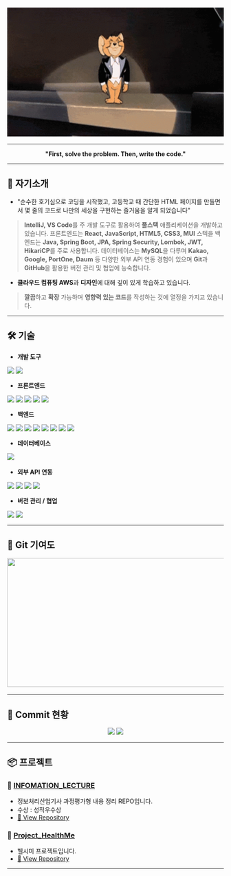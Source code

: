 <p align="center"> 
  <img src="/image/hello.gif" width="100%" height="300px"/>
</p>
  
---
     
<p align="center">    
  <b>"First, solve the problem. Then, write the code."</b>    
</p>  
   
---
   
## 📃 자기소개  
 
- "순수한 호기심으로 코딩을 시작했고, 고등학교 때 간단한 HTML 페이지를 만들면서 몇 줄의 코드로 나만의 세상을 구현하는 즐거움을 알게 되었습니다"     

> **IntelliJ, VS Code**를 주 개발 도구로 활용하여 **풀스택** 애플리케이션을 개발하고 있습니다. 프론트엔드는 **React, JavaScript, HTML5, CSS3, MUI** 스텍을 백엔드는 **Java, Spring Boot, JPA, Spring Security, Lombok, JWT, HikariCP**를 주로 사용합니다. 데이터베이스는 **MySQL**을 다루며 **Kakao, Google, PortOne, Daum** 등 다양한 외부 API 연동 경험이 있으며 **Git**과 **GitHub**을 활용한 버전 관리 및 협업에 능숙합니다.

-  **클라우드 컴퓨팅 AWS**과 **디자인**에 대해 깊이 있게 학습하고 있습니다.   

>  **깔끔**하고 **확장** 가능하며 **영향력 있는 코드**를 작성하는 것에 열정을 가지고 있습니다.  
  
---  
 
## 🛠️ 기술
  
<p align="center">       

- **개발 도구**  
<div>
  <img src="https://img.shields.io/badge/IntelliJ-000000?style=for-the-badge&logo=intellijidea&logoColor=white">
  <img src="https://img.shields.io/badge/VSCode-007ACC?style=for-the-badge&logo=visualstudiocode&logoColor=white">
</div>
 
- **프론트엔드**
<div> 
  <img src="https://img.shields.io/badge/React-61DAFB?style=for-the-badge&logo=react&logoColor=white">
  <img src="https://img.shields.io/badge/JavaScript-F7DF1E?style=for-the-badge&logo=javascript&logoColor=black">
  <img src="https://img.shields.io/badge/HTML5-E34F26?style=for-the-badge&logo=html5&logoColor=white">
  <img src="https://img.shields.io/badge/CSS3-1572B6?style=for-the-badge&logo=css3&logoColor=white"/>
  <img src="https://img.shields.io/badge/MUI-007FFF?style=for-the-badge&logo=mui&logoColor=white">
</div>

- **백엔드**
<div>
  <img src="https://img.shields.io/badge/Java-007396?style=for-the-badge&logo=openjdk&logoColor=white">
  <img src="https://img.shields.io/badge/SpringBoot-6DB33F?style=for-the-badge&logo=springboot&logoColor=white">
  <img src="https://img.shields.io/badge/JPA-59666C?style=for-the-badge&logo=hibernate&logoColor=white">
  <img src="https://img.shields.io/badge/Spring%20Security-6DB33F?style=for-the-badge&logo=springsecurity&logoColor=white">
  <img src="https://img.shields.io/badge/Lombok-FF4444?style=for-the-badge&logo=lombok&logoColor=white">
  <img src="https://img.shields.io/badge/JWT-000000?style=for-the-badge&logo=jsonwebtokens&logoColor=white">
  <img src="https://img.shields.io/badge/HikariCP-00BFFF?style=for-the-badge&logo=spring&logoColor=white">
  <img src="https://img.shields.io/badge/Gradle-02303A?style=for-the-badge&logo=gradle&logoColor=white">
</div>

- **데이터베이스**
<div>
  <img src="https://img.shields.io/badge/MySQL-4479A1?style=for-the-badge&logo=mysql&logoColor=white">
</div>

- **외부 API 연동**
<div>
  <img src="https://img.shields.io/badge/Kakao-FFCD00?style=for-the-badge&logo=kakaotalk&logoColor=black"/>
  <img src="https://img.shields.io/badge/Google-4285F4?style=for-the-badge&logo=google&logoColor=white"/>
  <img src="https://img.shields.io/badge/PortOne-009DD7?style=for-the-badge&logo=paypal&logoColor=white"/>
  <img src="https://img.shields.io/badge/Daum-222222?style=for-the-badge&logo=internetexplorer&logoColor=white"/>
</div>

- **버전 관리 / 협업**
<div>
  <img src="https://img.shields.io/badge/Git-F05032?style=flat-square&logo=git&logoColor=white"/>
  <img src="https://img.shields.io/badge/GitHub-181717?style=flat-square&logo=GitHub&logoColor=white"/>
</div>

</p>

---

## 🐴 Git 기여도

<p align="center">
<a href="https://www.gitanimals.org/en_US?utm_medium=image&utm_source=eononenoe&utm_content=farm">
<img
  src="https://render.gitanimals.org/farms/eononenoe"
  width="600"
  height="300"
/>
</a>
</p>

---

## 🐍 Commit 현황

<p align="center">
  <img src="https://eononenoe.github.io/eononenoe/github-contribution-grid-snake.svg" />
  <img src="https://eononenoe.github.io/eononenoe/github-snake-bloom.svg" />
</p>

---

## 📦 프로젝트

### 🔨 [INFOMATION_LECTURE](https://github.com/eononenoe/INFOMATION_LECTURE)
- 정보처리산업기사 과정평가형 내용 정리 REPO입니다.
- 수상 : 성적우수상
- [🔗 View Repository](https://github.com/eononenoe/INFOMATION_LECTURE)

### 🔨 [Project_HealthMe](https://github.com/eononenoe/Project_HealthMe)
- 헬시미 프로젝트입니다.
- [🔗 View Repository](https://github.com/eononenoe/Project_HealthMe)

---
